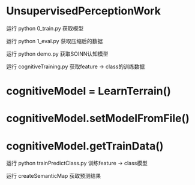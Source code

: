 # UnsupervisedPerceptionWork


运行 python 0_train.py 获取模型

运行 python 1_eval.py 获取压缩后的数据


运行 python demo.py 获取SOINN认知模型

运行 cognitiveTraining.py  获取feature -> class的训练数据
# cognitiveModel = LearnTerrain()
# cognitiveModel.setModelFromFile()
# cognitiveModel.getTrainData()

 
运行 python trainPredictClass.py  训练feature -> class模型


运行 createSemanticMap 获取预测结果
